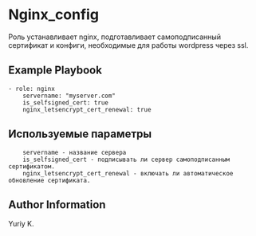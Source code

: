 Nginx_config
=========
Роль устанавливает nginx, подготавливает самоподписанный сертификат и конфиги, необходимые для работы wordpress через ssl.  

Example Playbook
----------------
    - role: nginx
        servername: "myserver.com"
        is_selfsigned_cert: true
        nginx_letsencrypt_cert_renewal: true

Используемые параметры
---------------
        servername - название сервера
        is_selfsigned_cert - подписывать ли сервер самоподписанным сертификатом.
        nginx_letsencrypt_cert_renewal - включать ли автоматическое обновление сертификата.

Author Information
------------------

Yuriy K.